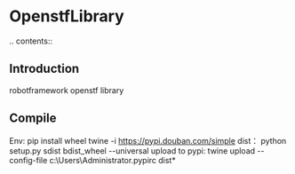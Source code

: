 OpenstfLibrary
=============================
.. contents::

Introduction
------------
robotframework openstf library

Compile
------------
Env:
    pip install wheel twine -i https://pypi.douban.com/simple
dist：
    python setup.py sdist bdist_wheel --universal
upload to pypi:
    twine upload --config-file c:\Users\Administrator\.pypirc dist\*
